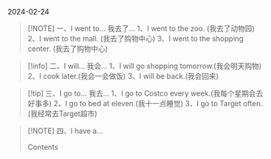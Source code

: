 2024-02-24

> [!NOTE] 一、I went to...
> 我去了...
> 1、I went  to the zoo. (我去了动物园)
> 2、I went  to the mall. (我去了购物中心)
> 3、I went  to  the shopping center. (我去了购物中心)


> [!info] 二、I will...
> 我会...
>1、I will go shopping tomorrow.(我会明天购物)
>2、I cook later.(我会一会做饭)
>3、I will be back.(我会回来)


> [!tip] 三、I go to...
> 我去...
> 1、I go to Costco  every week.(我每个星期会去好事多)
> 2、I go to bed at eleven.(我十一点睡觉)
> 3、I go to Target often.(我经常去Target超市)


> [!NOTE] 四、I have a...
> 
> Contents
